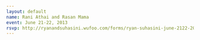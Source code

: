 ```yaml
---
layout: default
name: Rani Athai and Rasan Mama
event: June 21-22, 2013
rsvp: http://ryanandsuhasini.wufoo.com/forms/ryan-suhasini-june-2122-2013/
---
```

